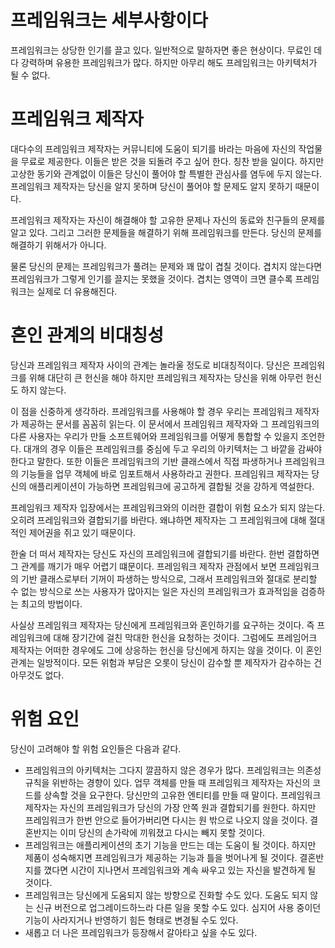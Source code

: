 # **프레임워크는 세부사항이다**  
프레임워크는 상당한 인기를 끌고 있다. 일반적으로 말하자면 좋은 현상이다. 무료인 데다 강력하며 유용한 프레임워크가 많다. 하지만 아무리 해도 
프레임워크는 아키텍처가 될 수 없다.  
  
# **프레임워크 제작자**  
대다수의 프레임워크 제작자는 커뮤니티에 도움이 되기를 바라는 마음에 자신의 작업물을 무료로 제공한다. 이들은 받은 것을 되돌려 주고 싶어 한다. 
칭찬 받을 일이다. 하지만 고상한 동기와 관계없이 이들은 당신이 풀어야 할 특별한 관심사를 염두에 두지 않는다. 프레임워크 제작자는 당신을 알지 
못하며 당신이 풀어야 할 문제도 알지 못하기 때문이다.  
  
프레임워크 제작자는 자신이 해결해야 할 고유한 문제나 자신의 동료와 친구들의 문제를 알고 있다. 그리고 그러한 문제들을 해결하기 위해 프레임워크를 
만든다. 당신의 문제를 해결하기 위해서가 아니다.  
  
물론 당신의 문제는 프레임워크가 풀려는 문제와 꽤 많이 겹칠 것이다. 겹치지 않는다면 프레임워크가 그렇게 인기를 끌지는 못했을 것이다. 겹치는 영역이 
크면 클수록 프레임워크는 실제로 더 유용해진다.  
  
# **혼인 관계의 비대칭성**  
당신과 프레임워크 제작자 사이의 관계는 놀라울 정도로 비대칭적이다. 당신은 프레임워크를 위해 대단히 큰 헌신을 해야 하지만 프레임워크 제작자는 
당신을 위해 아무런 헌신도 하지 않는다.  
  
이 점을 신중하게 생각하라. 프레임워크를 사용해야 할 경우 우리는 프레임워크 제작자가 제공하는 문서를 꼼꼼히 읽는다. 이 문서에서 프레임워크 제작자와 
그 프레임워크의 다른 사용자는 우리가 만들 소프트웨어와 프레임워크를 어떻게 통합할 수 있을지 조언한다. 대개의 경우 이들은 프레임워크를 중심에 두고 
우리의 아키텍처는 그 바깥을 감싸야 한다고 말한다. 또한 이들은 프레임워크의 기반 클래스에서 직접 파생하거나 프레임워크의 기능들을 업무 객체에 바로 
임포트해서 사용하라고 권한다. 프레임워크 제작자는 당신의 애플리케이션이 가능하면 프레임워크에 공고하게 결합될 것을 강하게 역설한다.  
  
프레임워크 제작자 입장에서는 프레임워크와의 이러한 결합이 위험 요소가 되지 않는다. 오히려 프레임워크와 결합되기를 바란다. 왜냐하면 제작자는 그 
프레임워크에 대해 절대적인 제어권을 쥐고 있기 때문이다.  
  
한술 더 떠서 제작자는 당신도 자신의 프레임워크에 결합되기를 바란다. 한번 결합하면 그 관계를 깨기가 매우 어렵기 떄문이다. 프레임워크 제작자 관점에서 
보면 프레임워크의 기반 클래스로부터 기꺼이 파생하는 방식으로, 그래서 프레임워크와 절대로 분리할 수 없는 방식으로 쓰는 사용자가 많아지는 일은 자신의 
프레임워크가 효과적임을 검증하는 최고의 방법이다.  
  
사실상 프레임워크 제작자는 당신에게 프레임워크와 혼인하기를 요구하는 것이다. 즉 프레임워크에 대해 장기간에 걸친 막대한 헌신을 요청하는 것이다. 
그럼에도 프레임어크 제작자는 어떠한 경우에도 그에 상응하는 헌신을 당신에게 하지는 않을 것이다. 이 혼인 관계는 일방적이다. 모든 위험과 부담은 오롯이 
당신이 감수할 뿐 제작자가 감수하는 건 아무것도 없다.  
  
# **위험 요인**  
당신이 고려해야 할 위험 요인들은 다음과 같다.  
  
- 프레임워크의 아키텍처는 그다지 깔끔하지 않은 경우가 많다. 프레임워크는 의존성 규칙을 위반하는 경향이 있다. 업무 객체를 만들 때 프레임워크 제작자는 
자신의 코드를 상속할 것을 요구한다. 당신만의 고유한 엔티티를 만들 때 말이다. 프레임워크 제작자는 자신의 프레임워크가 당신의 가장 안쪽 원과 결합되기를 
원한다. 하지만 프레임워크가 한번 안으로 들어가버리면 다시는 원 밖으로 나오지 않을 것이다. 결혼반지는 이미 당신의 손가락에 끼워졌고 다시는 빼지 못할 
것이다.
- 프레임워크는 애플리케이션의 초기 기능을 만드는 데는 도움이 될 것이다. 하지만 제품이 성숙해지면 프레임워크가 제공하는 기능과 틀을 벗어나게 될 
것이다. 결혼반지를 꼈다면 시간이 지나면서 프레임워크와 계속 싸우고 있는 자신을 발견하게 될 것이다.
- 프레임워크는 당신에게 도움되지 않는 방향으로 진화할 수도 있다. 도움도 되지 않는 신규 버전으로 업그레이드하느라 다른 일을 못할 수도 있다. 심지어 
사용 중이던 기능이 사라지거나 반영하기 힘든 형태로 변경될 수도 있다.
- 새롭고 더 나은 프레임워크가 등장해서 갈아타고 싶을 수도 있다.  
  
